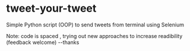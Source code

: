 # tweet-your-tweet
Simple Python script (OOP) to send tweets from terminal using Selenium

Note: code is spaced , trying out new approaches to increase readibility (feedback welcome)  --thanks
